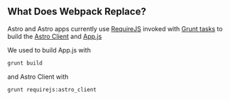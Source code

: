 ## What Does Webpack Replace?

Astro and Astro apps currently use [RequireJS](http://requirejs.org/) invoked with [Grunt tasks](http://gruntjs.com/) to build the [Astro Client](https://github.com/mobify/astro/blob/release-v0.17.3/tasks/config/requirejs.js) and [App.js](https://github.com/mobify/astro/blob/release-v0.17.3/sandbox/app/tasks/config/requirejs.js)

We used to build App.js with

```bash
grunt build
```

and Astro Client with

```bash
grunt requirejs:astro_client
```
